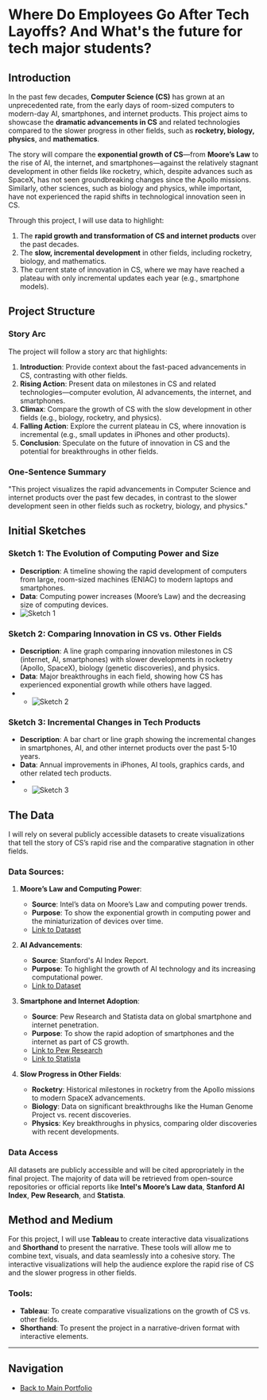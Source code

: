 # Where Do Employees Go After Tech Layoffs? And What's the future for tech major students?

## Introduction

In the past few decades, **Computer Science (CS)** has grown at an unprecedented rate, from the early days of room-sized computers to modern-day AI, smartphones, and internet products. This project aims to showcase the **dramatic advancements in CS** and related technologies compared to the slower progress in other fields, such as **rocketry, biology, physics**, and **mathematics**.

The story will compare the **exponential growth of CS**—from **Moore’s Law** to the rise of AI, the internet, and smartphones—against the relatively stagnant development in other fields like rocketry, which, despite advances such as SpaceX, has not seen groundbreaking changes since the Apollo missions. Similarly, other sciences, such as biology and physics, while important, have not experienced the rapid shifts in technological innovation seen in CS.

Through this project, I will use data to highlight:
1. The **rapid growth and transformation of CS and internet products** over the past decades.
2. The **slow, incremental development** in other fields, including rocketry, biology, and mathematics.
3. The current state of innovation in CS, where we may have reached a plateau with only incremental updates each year (e.g., smartphone models).

## Project Structure

### Story Arc
The project will follow a story arc that highlights:
1. **Introduction**: Provide context about the fast-paced advancements in CS, contrasting with other fields.
2. **Rising Action**: Present data on milestones in CS and related technologies—computer evolution, AI advancements, the internet, and smartphones.
3. **Climax**: Compare the growth of CS with the slow development in other fields (e.g., biology, rocketry, and physics).
4. **Falling Action**: Explore the current plateau in CS, where innovation is incremental (e.g., small updates in iPhones and other products).
5. **Conclusion**: Speculate on the future of innovation in CS and the potential for breakthroughs in other fields.

### One-Sentence Summary
"This project visualizes the rapid advancements in Computer Science and internet products over the past few decades, in contrast to the slower development seen in other fields such as rocketry, biology, and physics."

## Initial Sketches

### Sketch 1: The Evolution of Computing Power and Size
- **Description**: A timeline showing the rapid development of computers from large, room-sized machines (ENIAC) to modern laptops and smartphones.
- **Data**: Computing power increases (Moore’s Law) and the decreasing size of computing devices.
- ![Sketch 1](sketch1.jpg)

### Sketch 2: Comparing Innovation in CS vs. Other Fields
- **Description**: A line graph comparing innovation milestones in CS (internet, AI, smartphones) with slower developments in rocketry (Apollo, SpaceX), biology (genetic discoveries), and physics.
- **Data**: Major breakthroughs in each field, showing how CS has experienced exponential growth while others have lagged.
- - ![Sketch 2](sketch2.jpg)

### Sketch 3: Incremental Changes in Tech Products
- **Description**: A bar chart or line graph showing the incremental changes in smartphones, AI, and other internet products over the past 5-10 years.
- **Data**: Annual improvements in iPhones, AI tools, graphics cards, and other related tech products.
- - ![Sketch 3](sketch3.jpg)

## The Data

I will rely on several publicly accessible datasets to create visualizations that tell the story of CS’s rapid rise and the comparative stagnation in other fields.

### Data Sources:
1. **Moore’s Law and Computing Power**:
   - **Source**: Intel’s data on Moore’s Law and computing power trends.
   - **Purpose**: To show the exponential growth in computing power and the miniaturization of devices over time.
   - [Link to Dataset](https://www.intel.com/content/www/us/en/silicon-innovations/moores-law-technology.html)

2. **AI Advancements**:
   - **Source**: Stanford's AI Index Report.
   - **Purpose**: To highlight the growth of AI technology and its increasing computational power.
   - [Link to Dataset](https://aiindex.stanford.edu/)

3. **Smartphone and Internet Adoption**:
   - **Source**: Pew Research and Statista data on global smartphone and internet penetration.
   - **Purpose**: To show the rapid adoption of smartphones and the internet as part of CS growth.
   - [Link to Pew Research](https://www.pewresearch.org/)
   - [Link to Statista](https://www.statista.com/statistics/330695/number-of-smartphone-users-worldwide/)

4. **Slow Progress in Other Fields**:
   - **Rocketry**: Historical milestones in rocketry from the Apollo missions to modern SpaceX advancements.
   - **Biology**: Data on significant breakthroughs like the Human Genome Project vs. recent discoveries.
   - **Physics**: Key breakthroughs in physics, comparing older discoveries with recent developments.

### Data Access
All datasets are publicly accessible and will be cited appropriately in the final project. The majority of data will be retrieved from open-source repositories or official reports like **Intel's Moore’s Law data**, **Stanford AI Index**, **Pew Research**, and **Statista**.

## Method and Medium

For this project, I will use **Tableau** to create interactive data visualizations and **Shorthand** to present the narrative. These tools will allow me to combine text, visuals, and data seamlessly into a cohesive story. The interactive visualizations will help the audience explore the rapid rise of CS and the slower progress in other fields.

### Tools:
- **Tableau**: To create comparative visualizations on the growth of CS vs. other fields.
- **Shorthand**: To present the project in a narrative-driven format with interactive elements.

---
## Navigation
- [Back to Main Portfolio](README.md)
